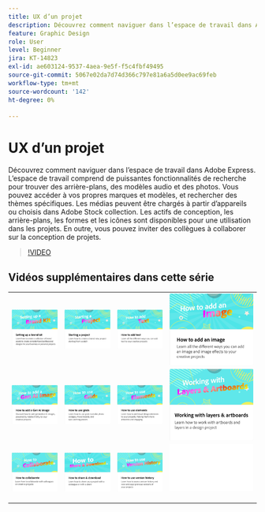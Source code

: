 ```yaml
---
title: UX d’un projet
description: Découvrez comment naviguer dans l’espace de travail dans Adobe Express
feature: Graphic Design
role: User
level: Beginner
jira: KT-14823
exl-id: ae603124-9537-4aea-9e5f-f5c4fbf49495
source-git-commit: 5067e02da7d74d366c797e81a6a5d0ee9ac69feb
workflow-type: tm+mt
source-wordcount: '142'
ht-degree: 0%

---
```


# UX d’un projet

Découvrez comment naviguer dans l’espace de travail dans Adobe Express. L’espace de travail comprend de puissantes fonctionnalités de recherche pour trouver des arrière-plans, des modèles audio et des photos. Vous pouvez accéder à vos propres marques et modèles, et rechercher des thèmes spécifiques. Les médias peuvent être chargés à partir d’appareils ou choisis dans Adobe Stock collection. Les actifs de conception, les arrière-plans, les formes et les icônes sont disponibles pour une utilisation dans les projets. En outre, vous pouvez inviter des collègues à collaborer sur la conception de projets.

>[!VIDEO](https://video.tv.adobe.com/v/3426932?quality=12&learn=on&hidetitle=true)

## Vidéos supplémentaires dans cette série

<table style="table-layout:fixed">
<tr>
 <td>
      <a href="brand.md">
         <img alt="Configuration d’un kit de marque" src="assets/brand.png" />
      </a>
  </td>
   <td>
      <a href="new-project.md">
         <img alt="Démarrage d’un projet" src="assets/starting-a-project.png" />
      </a>
  </td>
   <td>
      <a href="text-effects.md">
         <img alt="Comment ajouter du texte" src="assets/text-effects.png" />
      </a>
  </td>
   <td>
      <a href="image-effects.md">
         <img alt="Comment ajouter une image" src="assets/image-effects.png" />
      </a>
  </td>
</tr>
<tr>
   <td>
      <a href="add-gen-ai-image.md">
         <img alt="Ajout d’une image de la génération AI" src="assets/gen-ai-image.png" />
      </a>
  </td>
   <td>
      <a href="grids.md">
         <img alt="Comment utiliser les grilles" src="assets/grids.png" />
      </a>
  </td>
   <td>
         <a href="add-design-assets.md">
            <img alt="Utilisation des éléments" src="assets/design-assets.png" />
         </a>
   </td>
    <td>
         <a href="layers.md">
            <img alt="Utilisation des calques et des plans de travail" src="assets/layers.png" />
         </a>
   </td>
</tr>
<tr>
    <td>
   <a href="collaborate.md">
      <img alt="Comment collaborer" src="assets/collaborate.png" />
   </a>
   </td>
   <td>
   <a href="share.md">
      <img alt="Partage et téléchargement" src="assets/share.png" />
   </a>
   </td>
   <td>
   <a href="version-history.md">
      <img alt="Comment utiliser l’historique des versions" src="assets/version-history.png" />
   </a>
   </td>
    <td>
      <img alt="Espaceur" src="../assets/Whitespacer.png" />
      <div>
      <br>
   </td>
</tr>
</table>
